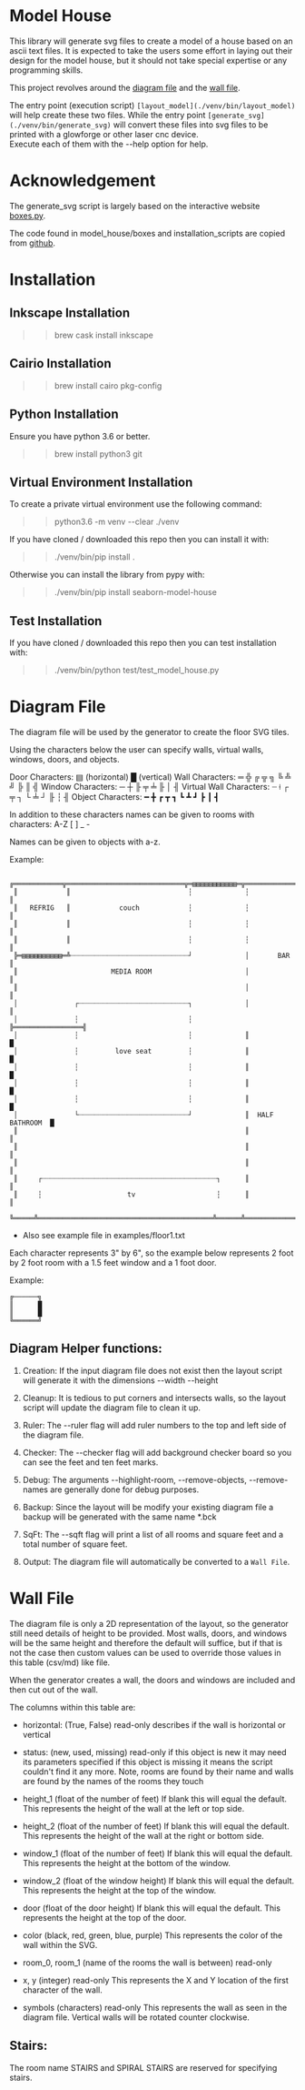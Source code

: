Model House
===========

This library will generate svg files to create a model of a house based on an 
ascii text files.  It is expected to take the users some effort in laying out
their design for the model house, but it should not take special expertise or
any programming skills.  

This project revolves around the [diagram file](./example/floor1.txt) and 
the [wall file](./example/wall_height.md).  

The entry point (execution script) ``[layout_model](./venv/bin/layout_model)`` 
will help create these two files.  While the entry point 
``[generate_svg](./venv/bin/generate_svg)`` will convert these files into 
svg files to be printed with a glowforge or other laser cnc device.  
Execute each of them with the --help option for help.


Acknowledgement
===============

The generate_svg script is largely based on the interactive website 
[boxes.py](https://www.festi.info/boxes.py).

The code found in model_house/boxes and installation_scripts are copied from
[github](https://github.com/florianfesti/boxes).


Installation
============

Inkscape  Installation
----------------------
>> brew cask install inkscape


Cairio Installation
-------------------
>> brew install cairo pkg-config


Python Installation
-------------------
Ensure you have python 3.6 or better.
>> brew install python3 git


Virtual Environment Installation
--------------------------------
To create a private virtual environment use the following command:
>> python3.6 -m venv --clear ./venv

If you have cloned / downloaded this repo then you can install it with:
>> ./venv/bin/pip install .

Otherwise you can install the library from pypy with:
>> ./venv/bin/pip install seaborn-model-house


Test Installation
-----------------

If you have cloned / downloaded this repo then you can test installation with:
>> ./venv/bin/python test/test_model_house.py


Diagram File
============
The diagram file will be used by the generator to create the floor SVG tiles.

Using the characters below the user can specify walls, virtual walls, windows,
doors, and objects.

Door Characters:          ▤ (horizontal) █ (vertical)
Wall Characters:          ═ ╬ ╔ ╦ ╗ ╚ ╩ ╝ ╠ ║ ╣
Window Characters:        ─ ┼ ╟ ╤     ╧   ╟ │ ╢
Virtual Wall Characters:  ┈ ⟊ ┌ ╤ ┐ └ ╧ ┘ ╟ ┆ ╢
Object Characters:        ━ ╋ ┏ ┳ ┓ ┗ ┻ ┛ ┣ ┃ ┫

In addition to these characters names can be given to rooms with characters:
A-Z [ ] _ -

Names can be given to objects with a-z.

Example:
```
 ╔════════════╦═════════════════════════════╦═▤▤▤▤▤▤▤▤▤▤▤═╦═════════════════╗
 ║            ║                             ┆             ┆                 ║
 ║   REFRIG   ║            couch            ┆             ┆                 ║
 ║            ║                             ┆             ┆                 ║
 ║            ║                             ┆             ┆                 ║
 ╠═▤▤▤▤▤▤▤▤▤▤═╩┈┈┈┈┈┈┈┈┈┈┈┈┈┈┈┈┈┈┈┈┈┈┈┈┈┈┈┈┈┘             │       BAR       ║
 ║                       MEDIA ROOM                       │                 ║
 ║                                                        │                 ║
 │              ┌┈┈┈┈┈┈┈┈┈┈┈┈┈┈┈┈┈┈┈┈┈┈┈┈┈┈┈┐             │                 ║
 │              ┆                           ┆             ╠═════════════════╣
 │              ┆                           ┆             ║                 █
 │              ┆         love seat         ┆             ║                 █
 │              ┆                           ┆             ║                 █
 │              ┆                           ┆             ║                 █
 │              ┆                           ┆             ║                 █
 │              └┈┈┈┈┈┈┈┈┈┈┈┈┈┈┈┈┈┈┈┈┈┈┈┈┈┈┈┘             ║  HALF BATHROOM  █
 ║                                                        ║                 ║
 ║                                                        ║                 ║
 ║                                                        ║                 ║
 ║     ┌┈┈┈┈┈┈┈┈┈┈┈┈┈┈┈┈┈┈┈┈┈┈┈┈┈┈┈┈┈┈┈┈┈┈┈┈┈┈┈┈┈┈┈┐      ║                 ║
 ║     ┆                     tv                    ┆      ║                 ║
 ╚═════╩═══════════════════════════════════════════╩══════╩═════════════════╝
```
* Also see example file in examples/floor1.txt

Each character represents 3" by 6", so the example below represents 2 foot by
2 foot room with a 1.5 feet window and a 1 foot door.

Example:
```
╔──────╗
║      █
║      █
╚══════╝

```

Diagram Helper functions:
-------------------------

1. Creation: If the input diagram file does not exist then the layout script
             will generate it with the dimensions --width --height

2. Cleanup: It is tedious to put corners and intersects walls, so the layout
            script will update the diagram file to clean it up.

3. Ruler:   The --ruler flag will add ruler numbers to the top and left side
            of the diagram file.

4. Checker: The --checker flag will add background checker board so you can
            see the feet and ten feet marks.

5. Debug:   The arguments --highlight-room, --remove-objects, --remove-names are
            generally done for debug purposes.

6. Backup:  Since the layout will be modify your existing diagram file a backup
            will be generated with the same name *.bck

7. SqFt:    The --sqft flag will print a list of all rooms and square feet and
            a total number of square feet.

8. Output:  The diagram file will automatically be converted to a ``Wall File``.


Wall File
=========

The diagram file is only a 2D representation of the layout, so the generator
still need details of height to be provided.  Most walls, doors, and windows
will be the same height and therefore the default will suffice, but if that is
not the case then custom values can be used to override those values in this
table (csv/md) like file.

When the generator creates a wall, the doors and windows are included and then
cut out of the wall.


The columns within this table are:
- horizontal:
    (True, False)
    read-only
    describes if the wall is horizontal or vertical

- status:
    (new, used, missing)
    read-only
    if this object is new it may need its parameters specified
    if this object is missing it means the script couldn't find it any more.
    Note, rooms are found by their name and walls are found by the names of
    the rooms they touch

- height_1
    (float of the number of feet)
    If blank this will equal the default.
    This represents the height of the wall at the left or top side.

- height_2
    (float of the number of feet)
    If blank this will equal the default.
    This represents the height of the wall at the right or bottom side.

- window_1
    (float of the number of feet)
    If blank this will equal the default.
    This represents the height at the bottom of the window.

- window_2
    (float of the window height)
    If blank this will equal the default.
    This represents the height at the top of the window.

- door
    (float of the door height)
    If blank this will equal the default.
    This represents the height at the top of the door.

- color
    (black, red, green, blue, purple)
    This represents the color of the wall within the SVG.

- room_0, room_1
    (name of the rooms the wall is between)
    read-only

- x, y
    (integer)
    read-only
    This represents the X and Y location of the first character of the wall.

- symbols
    (characters)
    read-only
    This represents the wall as seen in the diagram file.
    Vertical walls will be rotated counter clockwise.


Stairs:
-------
The room name STAIRS and SPIRAL STAIRS are reserved for specifying stairs.


